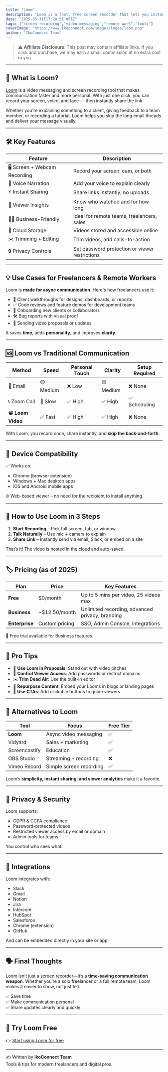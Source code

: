 ```yaml
---
title: "Loom"
description: "Loom is a fast, free screen recorder that lets you instantly share video messages of your screen, cam, or both."
date: "2025-05-31T17:28:51.051Z"
tags: ["screen recording","video messaging","remote work","tools"]
coverImage: "https://www.ikoconnect.com/images/logos/loom.png"
author: "IkoConnect Team"
---
```


> ⚠️ **Affiliate Disclosure**: This post may contain affiliate links. If you click and purchase, we may earn a small commission at no extra cost to you.

---

## 🎥 What is Loom?

[Loom](https://www.loom.com/) is a video messaging and screen recording tool that makes communication faster and more personal. With just one click, you can record your screen, voice, and face — then instantly share the link.

Whether you're explaining something to a client, giving feedback to a team member, or recording a tutorial, Loom helps you skip the long email threads and deliver your message visually.

---

## 🛠️ Key Features

| Feature | Description |
|--------|-------------|
| 🖥️ Screen + Webcam Recording | Record your screen, cam, or both |
| 🎤 Voice Narration | Add your voice to explain clearly |
| ⚡ Instant Sharing | Share links instantly, no uploads |
| 🧠 Viewer Insights | Know who watched and for how long |
| 🧑‍💼 Business-Friendly | Ideal for remote teams, freelancers, sales |
| 💾 Cloud Storage | Videos stored and accessible online |
| ✂️ Trimming + Editing | Trim videos, add calls-to-action |
| 🔒 Privacy Controls | Set password protection or viewer restrictions |

---

## 💡 Use Cases for Freelancers & Remote Workers

Loom is **made for async communication**. Here's how freelancers use it:

- 🎯 Client walkthroughs for designs, dashboards, or reports  
- ✅ Code reviews and feature demos for development teams  
- 🧾 Onboarding new clients or collaborators  
- 🛠️ Bug reports with visual proof  
- 📣 Sending video proposals or updates  

It saves **time**, adds **personality**, and improves **clarity**.

---

## 🆚 Loom vs Traditional Communication

| Method        | Speed | Personal Touch | Clarity | Setup Required |
|---------------|-------|----------------|---------|----------------|
| 📝 Email       | 🟡 Medium | ❌ Low         | 🟡 Medium | ❌ None        |
| 📞 Zoom Call   | 🔴 Slow   | ✅ High        | ✅ High  | ✅ Scheduling  |
| 📽️ **Loom Video** | ✅ Fast  | ✅ High        | ✅ High  | ❌ None        |

With Loom, you record once, share instantly, and **skip the back-and-forth**.

---

## 📱 Device Compatibility

✅ Works on:

- Chrome (browser extension)  
- Windows + Mac desktop apps  
- iOS and Android mobile apps  

🌐 Web-based viewer – no need for the recipient to install anything.

---

## 🚀 How to Use Loom in 3 Steps

1. **Start Recording** – Pick full screen, tab, or window  
2. **Talk Naturally** – Use mic + camera to explain  
3. **Share Link** – Instantly send via email, Slack, or embed on a site  

That’s it! The video is hosted in the cloud and auto-saved.

---

## 🏷️ Pricing (as of 2025)

| Plan         | Price       | Key Features |
|--------------|-------------|----------------|
| **Free**     | $0/month    | Up to 5 mins per video, 25 videos max |
| **Business** | ~$12.50/month | Unlimited recording, advanced privacy, branding |
| **Enterprise** | Custom pricing | SSO, Admin Console, integrations |

🎁 Free trial available for Business features.

---

## 🧠 Pro Tips

- 🔗 **Use Loom in Proposals**: Stand out with video pitches  
- 🛑 **Control Viewer Access**: Add passwords or restrict domains  
- ✂️ **Trim Dead Air**: Use the built-in editor  
- 🔁 **Repurpose Content**: Embed your Looms in blogs or landing pages  
- 🧲 **Use CTAs**: Add clickable buttons to guide viewers  

---

## 👀 Alternatives to Loom

| Tool           | Focus            | Free Tier |
|----------------|------------------|-----------|
| **Loom**       | Async video messaging | ✅ |
| Vidyard        | Sales + marketing | ✅ |
| Screencastify  | Education         | ✅ |
| OBS Studio     | Streaming + recording | ❌ |
| Vimeo Record   | Simple screen recording | ✅ |

Loom’s **simplicity, instant sharing, and viewer analytics** make it a favorite.

---

## 🔐 Privacy & Security

Loom supports:

- GDPR & CCPA compliance  
- Password-protected videos  
- Restricted viewer access by email or domain  
- Admin tools for teams  

You control who sees what.

---

## 🧩 Integrations

Loom integrates with:

- Slack  
- Gmail  
- Notion  
- Jira  
- Intercom  
- HubSpot  
- Salesforce  
- Chrome (extension)  
- GitHub  

And can be embedded directly in your site or app.

---

## 🗣️ Final Thoughts

Loom isn’t just a screen recorder—it’s a **time-saving communication weapon**. Whether you’re a solo freelancer or a full remote team, Loom makes it easier to show, not just tell.

✅ Save time  
✅ Make communication personal  
✅ Share updates clearly and quickly

---

## 🔗 Try Loom Free

👉 [Start using Loom for free](https://www.loom.com/)

---

✍️ Written by **IkoConnect Team**  
Tools & tips for modern freelancers and digital pros.

